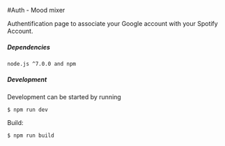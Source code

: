 #Auth - Mood mixer

Authentification page to associate your Google account with your Spotify Account.

##### Dependencies

```
node.js ^7.0.0 and npm
```

##### Development

Development can be started by running

```
$ npm run dev
```

Build:

```
$ npm run build
```
